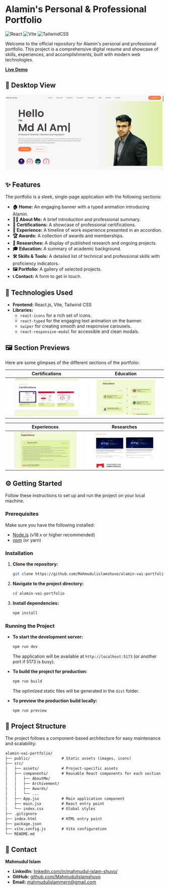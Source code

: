 # Alamin's Personal & Professional Portfolio

![React](https://img.shields.io/badge/react-%2320232a.svg?style=for-the-badge&logo=react&logoColor=%2361DAFB)
![Vite](https://img.shields.io/badge/vite-%23646CFF.svg?style=for-the-badge&logo=vite&logoColor=white)
![TailwindCSS](https://img.shields.io/badge/tailwindcss-%2338B2AC.svg?style=for-the-badge&logo=tailwind-css&logoColor=white)

Welcome to the official repository for Alamin's personal and professional portfolio. This project is a comprehensive digital resume and showcase of skills, experiences, and accomplishments, built with modern web technologies.

<!-- 💡 **Comment for you:** Add your live demo link below! -->

**[Live Demo](https://68c175deb60def2bef8e2a28--ornate-boba-c67f6e.netlify.app/)**

## 📸 Desktop View

![Desktop Banner](./public/DesktopBanner.png)

## ✨ Features

The portfolio is a sleek, single-page application with the following sections:

- **🏠 Home:** An engaging banner with a typed animation introducing Alamin.
- **👨‍💻 About Me:** A brief introduction and professional summary.
- **📜 Certifications:** A showcase of professional certifications.
- **🏢 Experience:** A timeline of work experience presented in an accordion.
- **🏆 Awards:** A collection of awards and memberships.
- **🔬 Researches:** A display of published research and ongoing projects.
- **🎓 Education:** A summary of academic background.
- **🛠️ Skills & Tools:** A detailed list of technical and professional skills with proficiency indicators.
- **🖼️ Portfolio:** A gallery of selected projects.
- **📞 Contact:** A form to get in touch.

## 🚀 Technologies Used

- **Frontend:** React.js, Vite, Tailwind CSS
- **Libraries:**
  - `react-icons` for a rich set of icons.
  - `react-typed` for the engaging text animation on the banner.
  - `swiper` for creating smooth and responsive carousels.
  - `react-responsive-modal` for accessible and clean modals.

## 🖼️ Section Previews

Here are some glimpses of the different sections of the portfolio:

| Certifications                                | Education                             |
| --------------------------------------------- | ------------------------------------- |
| ![Certifications](./public/Certification.png) | ![Education](./public/Educations.png) |

| Experiences                                       | Researches                             |
| ------------------------------------------------- | -------------------------------------- |
| ![Experiences](./public/ExperiencesAccordian.png) | ![Researches](./public/Researches.png) |

## ⚙️ Getting Started

Follow these instructions to set up and run the project on your local machine.

### Prerequisites

Make sure you have the following installed:

- [Node.js](https://nodejs.org/en/) (v18.x or higher recommended)
- [npm](https://www.npmjs.com/) (or yarn)

### Installation

1.  **Clone the repository:**

    ```sh
    git clone https://github.com/Mahmudulislamshuvo/alamin-vai-portfolio
    ```

    <!-- 💡 **Comment for you:** Remember to change `your-username/your-repository-name` to your actual repository URL! -->

2.  **Navigate to the project directory:**

    ```sh
    cd alamin-vai-portfolio
    ```

3.  **Install dependencies:**
    ```sh
    npm install
    ```

### Running the Project

- **To start the development server:**

  ```sh
  npm run dev
  ```

  The application will be available at `http://localhost:5173` (or another port if 5173 is busy).

- **To build the project for production:**

  ```sh
  npm run build
  ```

  The optimized static files will be generated in the `dist` folder.

- **To preview the production build locally:**
  ```sh
  npm run preview
  ```

## 📂 Project Structure

The project follows a component-based architecture for easy maintenance and scalability:

```
alamin-vai-portfolio/
├── public/              # Static assets (images, icons)
├── src/
│   ├── assets/          # Project-specific assets
│   ├── components/      # Reusable React components for each section
│   │   ├── AboutMe/
│   │   ├── Archivement/
│   │   ├── Awards/
│   │   └── ...
│   ├── App.jsx          # Main application component
│   ├── main.jsx         # React entry point
│   └── index.css        # Global styles
├── .gitignore
├── index.html           # HTML entry point
├── package.json
├── vite.config.js       # Vite configuration
└── README.md
```

## 🤝 Contact

<!-- 💡 **Comment for you:** Add Alamin's contact information here! -->

**Mahmudul Islam**

- **LinkedIn:** [linkedin.com/in/mahmudul-islam-shuvo/](https://www.linkedin.com/in/mahmudul-islam-shuvo/)
- **GitHub:** [github.com/Mahmudulislamshuvo](https://github.com/Mahmudulislamshuvo)
- **Email:** mahmudulislammern@gmail.com
